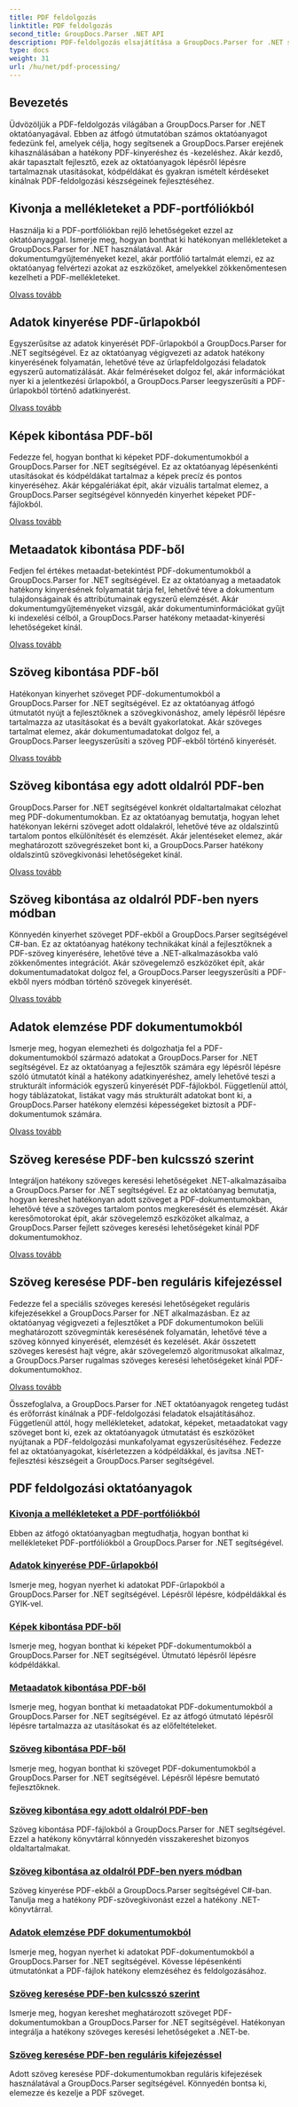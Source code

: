```yaml
---
title: PDF feldolgozás
linktitle: PDF feldolgozás
second_title: GroupDocs.Parser .NET API
description: PDF-feldolgozás elsajátítása a GroupDocs.Parser for .NET segítségével. Tanulja meg a mellékletek, adatok, képek, metaadatok és szövegek hatékony kinyerését PDF-ekből.
type: docs
weight: 31
url: /hu/net/pdf-processing/
---
```

## Bevezetés

Üdvözöljük a PDF-feldolgozás világában a GroupDocs.Parser for .NET oktatóanyagával. Ebben az átfogó útmutatóban számos oktatóanyagot fedezünk fel, amelyek célja, hogy segítsenek a GroupDocs.Parser erejének kihasználásában a hatékony PDF-kinyeréshez és -kezeléshez. Akár kezdő, akár tapasztalt fejlesztő, ezek az oktatóanyagok lépésről lépésre tartalmaznak utasításokat, kódpéldákat és gyakran ismételt kérdéseket kínálnak PDF-feldolgozási készségeinek fejlesztéséhez.

## Kivonja a mellékleteket a PDF-portfóliókból
Használja ki a PDF-portfóliókban rejlő lehetőségeket ezzel az oktatóanyaggal. Ismerje meg, hogyan bonthat ki hatékonyan mellékleteket a GroupDocs.Parser for .NET használatával. Akár dokumentumgyűjteményeket kezel, akár portfólió tartalmát elemzi, ez az oktatóanyag felvértezi azokat az eszközöket, amelyekkel zökkenőmentesen kezelheti a PDF-mellékleteket.

[Olvass tovább](./extract-attachments-from-pdf-portfolios/)

## Adatok kinyerése PDF-űrlapokból
Egyszerűsítse az adatok kinyerését PDF-űrlapokból a GroupDocs.Parser for .NET segítségével. Ez az oktatóanyag végigvezeti az adatok hatékony kinyerésének folyamatán, lehetővé téve az űrlapfeldolgozási feladatok egyszerű automatizálását. Akár felméréseket dolgoz fel, akár információkat nyer ki a jelentkezési űrlapokból, a GroupDocs.Parser leegyszerűsíti a PDF-űrlapokból történő adatkinyerést.

[Olvass tovább](./extract-data-from-pdf-forms/)

## Képek kibontása PDF-ből
Fedezze fel, hogyan bonthat ki képeket PDF-dokumentumokból a GroupDocs.Parser for .NET segítségével. Ez az oktatóanyag lépésenkénti utasításokat és kódpéldákat tartalmaz a képek precíz és pontos kinyeréséhez. Akár képgalériákat épít, akár vizuális tartalmat elemez, a GroupDocs.Parser segítségével könnyedén kinyerhet képeket PDF-fájlokból.

[Olvass tovább](./extract-images-from-pdf/)

## Metaadatok kibontása PDF-ből
Fedjen fel értékes metaadat-betekintést PDF-dokumentumokból a GroupDocs.Parser for .NET segítségével. Ez az oktatóanyag a metaadatok hatékony kinyerésének folyamatát tárja fel, lehetővé téve a dokumentum tulajdonságainak és attribútumainak egyszerű elemzését. Akár dokumentumgyűjteményeket vizsgál, akár dokumentuminformációkat gyűjt ki indexelési célból, a GroupDocs.Parser hatékony metaadat-kinyerési lehetőségeket kínál.

[Olvass tovább](./extract-metadata-from-pdf/)

## Szöveg kibontása PDF-ből
Hatékonyan kinyerhet szöveget PDF-dokumentumokból a GroupDocs.Parser for .NET segítségével. Ez az oktatóanyag átfogó útmutatót nyújt a fejlesztőknek a szövegkivonáshoz, amely lépésről lépésre tartalmazza az utasításokat és a bevált gyakorlatokat. Akár szöveges tartalmat elemez, akár dokumentumadatokat dolgoz fel, a GroupDocs.Parser leegyszerűsíti a szöveg PDF-ekből történő kinyerését.

[Olvass tovább](./extract-text-from-pdf/)

## Szöveg kibontása egy adott oldalról PDF-ben
GroupDocs.Parser for .NET segítségével konkrét oldaltartalmakat célozhat meg PDF-dokumentumokban. Ez az oktatóanyag bemutatja, hogyan lehet hatékonyan lekérni szöveget adott oldalakról, lehetővé téve az oldalszintű tartalom pontos elkülönítését és elemzését. Akár jelentéseket elemez, akár meghatározott szövegrészeket bont ki, a GroupDocs.Parser hatékony oldalszintű szövegkivonási lehetőségeket kínál.

[Olvass tovább](./extract-text-from-specific-page-in-pdf/)

## Szöveg kibontása az oldalról PDF-ben nyers módban
Könnyedén kinyerhet szöveget PDF-ekből a GroupDocs.Parser segítségével C#-ban. Ez az oktatóanyag hatékony technikákat kínál a fejlesztőknek a PDF-szöveg kinyerésére, lehetővé téve a .NET-alkalmazásokba való zökkenőmentes integrációt. Akár szövegelemző eszközöket épít, akár dokumentumadatokat dolgoz fel, a GroupDocs.Parser leegyszerűsíti a PDF-ekből nyers módban történő szövegek kinyerését.

[Olvass tovább](./extract-text-from-page-in-pdf-in-raw-mode/)

## Adatok elemzése PDF dokumentumokból
Ismerje meg, hogyan elemezheti és dolgozhatja fel a PDF-dokumentumokból származó adatokat a GroupDocs.Parser for .NET segítségével. Ez az oktatóanyag a fejlesztők számára egy lépésről lépésre szóló útmutatót kínál a hatékony adatkinyeréshez, amely lehetővé teszi a strukturált információk egyszerű kinyerését PDF-fájlokból. Függetlenül attól, hogy táblázatokat, listákat vagy más strukturált adatokat bont ki, a GroupDocs.Parser hatékony elemzési képességeket biztosít a PDF-dokumentumok számára.

[Olvass tovább](./parse-data-from-pdf-documents/)

## Szöveg keresése PDF-ben kulcsszó szerint
Integráljon hatékony szöveges keresési lehetőségeket .NET-alkalmazásaiba a GroupDocs.Parser for .NET segítségével. Ez az oktatóanyag bemutatja, hogyan kereshet hatékonyan adott szöveget a PDF-dokumentumokban, lehetővé téve a szöveges tartalom pontos megkeresését és elemzését. Akár keresőmotorokat épít, akár szövegelemző eszközöket alkalmaz, a GroupDocs.Parser fejlett szöveges keresési lehetőségeket kínál PDF dokumentumokhoz.

[Olvass tovább](./search-text-in-pdf-by-keyword/)

## Szöveg keresése PDF-ben reguláris kifejezéssel
Fedezze fel a speciális szöveges keresési lehetőségeket reguláris kifejezésekkel a GroupDocs.Parser for .NET alkalmazásban. Ez az oktatóanyag végigvezeti a fejlesztőket a PDF dokumentumokon belüli meghatározott szövegminták keresésének folyamatán, lehetővé téve a szöveg könnyed kinyerését, elemzését és kezelését. Akár összetett szöveges keresést hajt végre, akár szövegelemző algoritmusokat alkalmaz, a GroupDocs.Parser rugalmas szöveges keresési lehetőségeket kínál PDF-dokumentumokhoz.

[Olvass tovább](./search-text-in-pdf-by-regular-expression/)

Összefoglalva, a GroupDocs.Parser for .NET oktatóanyagok rengeteg tudást és erőforrást kínálnak a PDF-feldolgozási feladatok elsajátításához. Függetlenül attól, hogy mellékleteket, adatokat, képeket, metaadatokat vagy szöveget bont ki, ezek az oktatóanyagok útmutatást és eszközöket nyújtanak a PDF-feldolgozási munkafolyamat egyszerűsítéséhez. Fedezze fel az oktatóanyagokat, kísérletezzen a kódpéldákkal, és javítsa .NET-fejlesztési készségeit a GroupDocs.Parser segítségével.
## PDF feldolgozási oktatóanyagok
### [Kivonja a mellékleteket a PDF-portfóliókból](./extract-attachments-from-pdf-portfolios/)
Ebben az átfogó oktatóanyagban megtudhatja, hogyan bonthat ki mellékleteket PDF-portfóliókból a GroupDocs.Parser for .NET segítségével.
### [Adatok kinyerése PDF-űrlapokból](./extract-data-from-pdf-forms/)
Ismerje meg, hogyan nyerhet ki adatokat PDF-űrlapokból a GroupDocs.Parser for .NET segítségével. Lépésről lépésre, kódpéldákkal és GYIK-vel.
### [Képek kibontása PDF-ből](./extract-images-from-pdf/)
Ismerje meg, hogyan bonthat ki képeket PDF-dokumentumokból a GroupDocs.Parser for .NET segítségével. Útmutató lépésről lépésre kódpéldákkal.
### [Metaadatok kibontása PDF-ből](./extract-metadata-from-pdf/)
Ismerje meg, hogyan bonthat ki metaadatokat PDF-dokumentumokból a GroupDocs.Parser for .NET segítségével. Ez az átfogó útmutató lépésről lépésre tartalmazza az utasításokat és az előfeltételeket.
### [Szöveg kibontása PDF-ből](./extract-text-from-pdf/)
Ismerje meg, hogyan bonthat ki szöveget PDF-dokumentumokból a GroupDocs.Parser for .NET segítségével. Lépésről lépésre bemutató fejlesztőknek.
### [Szöveg kibontása egy adott oldalról PDF-ben](./extract-text-from-specific-page-in-pdf/)
Szöveg kibontása PDF-fájlokból a GroupDocs.Parser for .NET segítségével. Ezzel a hatékony könyvtárral könnyedén visszakereshet bizonyos oldaltartalmakat.
### [Szöveg kibontása az oldalról PDF-ben nyers módban](./extract-text-from-page-in-pdf-in-raw-mode/)
Szöveg kinyerése PDF-ekből a GroupDocs.Parser segítségével C#-ban. Tanulja meg a hatékony PDF-szövegkivonást ezzel a hatékony .NET-könyvtárral.
### [Adatok elemzése PDF dokumentumokból](./parse-data-from-pdf-documents/)
Ismerje meg, hogyan nyerhet ki adatokat PDF-dokumentumokból a GroupDocs.Parser for .NET segítségével. Kövesse lépésenkénti útmutatónkat a PDF-fájlok hatékony elemzéséhez és feldolgozásához.
### [Szöveg keresése PDF-ben kulcsszó szerint](./search-text-in-pdf-by-keyword/)
Ismerje meg, hogyan kereshet meghatározott szöveget PDF-dokumentumokban a GroupDocs.Parser for .NET segítségével. Hatékonyan integrálja a hatékony szöveges keresési lehetőségeket a .NET-be.
### [Szöveg keresése PDF-ben reguláris kifejezéssel](./search-text-in-pdf-by-regular-expression/)
Adott szöveg keresése PDF-dokumentumokban reguláris kifejezések használatával a GroupDocs.Parser segítségével. Könnyedén bontsa ki, elemezze és kezelje a PDF szöveget.